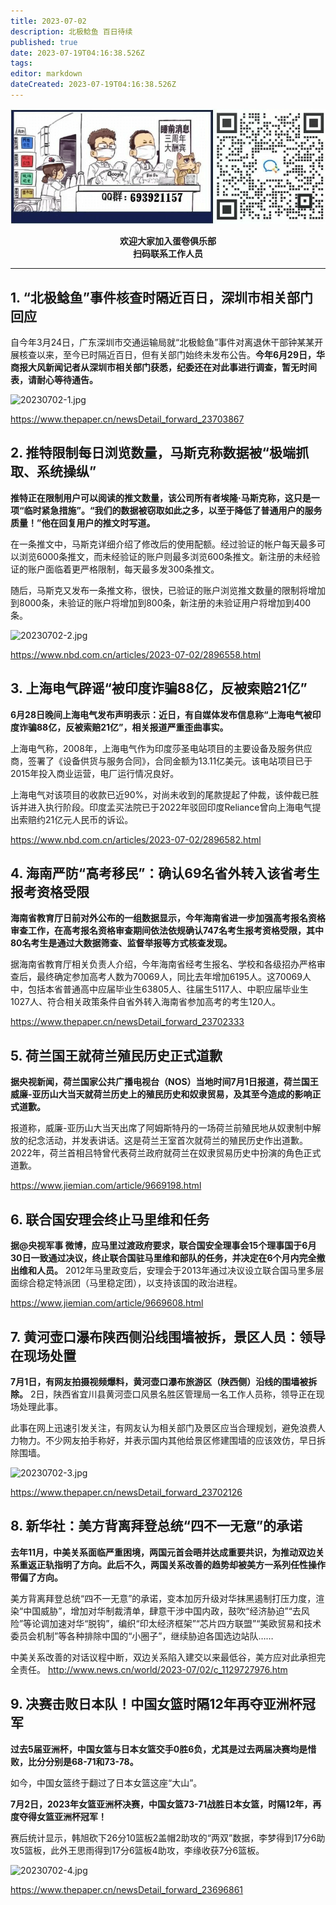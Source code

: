 ```yaml
---
title: 2023-07-02
description: 北极鲶鱼 百日待续
published: true
date: 2023-07-19T04:16:38.526Z
tags: 
editor: markdown
dateCreated: 2023-07-19T04:16:38.526Z
---
```


<center style="font-weight:bold;">
  <img src="/assets/join.png" alt="加入蛋卷俱乐部"><br/>
  <p>欢迎大家加入蛋卷俱乐部<br/>扫码联系工作人员</p>
</center>

---

## 1. “北极鲶鱼”事件核查时隔近百日，深圳市相关部门回应

自今年3月24日，广东深圳市交通运输局就“北极鲶鱼”事件对离退休干部钟某某开展核查以来，至今已时隔近百日，但有关部门始终未发布公告。**今年6月29日，华商报大风新闻记者从深圳市相关部门获悉，纪委还在对此事进行调查，暂无时间表，请耐心等待通告。**

![20230702-1.jpg](https://img.bedtime.news/2023/07/19/64b762c6552c2.jpg)

https://www.thepaper.cn/newsDetail_forward_23703867

## 2. 推特限制每日浏览数量，马斯克称数据被“极端抓取、系统操纵”

**推特正在限制用户可以阅读的推文数量，该公司所有者埃隆·马斯克称，这只是一项“临时紧急措施”。“我们的数据被窃取如此之多，以至于降低了普通用户的服务质量！”他在回复用户的推文时写道。**

在一条推文中，马斯克详细介绍了修改后的使用配额。经过验证的帐户每天最多可以浏览6000条推文，而未经验证的账户则最多浏览600条推文。新注册的未经验证的账户面临着更严格限制，每天最多发300条推文。

随后，马斯克又发布一条推文称，很快，已验证的账户浏览推文数量的限制将增加到8000条，未验证的账户将增加到800条，新注册的未验证用户将增加到400条。

![20230702-2.jpg](https://img.bedtime.news/2023/07/19/64b762c65325e.jpg)

https://www.nbd.com.cn/articles/2023-07-02/2896558.html

## 3. 上海电气辟谣“被印度诈骗88亿，反被索赔21亿”

**6月28日晚间上海电气发布声明表示：近日，有自媒体发布信息称“上海电气被印度诈骗88亿，反被索赔21亿”，相关报道严重歪曲事实。**

上海电气称，2008年，上海电气作为印度莎圣电站项目的主要设备及服务供应商，签署了《设备供货与服务合同》，合同金额为13.11亿美元。该电站项目已于2015年投入商业运营，电厂运行情况良好。

上海电气对该项目的收款已近90%，对尚未收到的尾款提起了仲裁，该仲裁已胜诉并进入执行阶段。印度孟买法院已于2022年驳回印度Reliance曾向上海电气提出索赔约21亿元人民币的诉讼。

https://www.nbd.com.cn/articles/2023-07-02/2896582.html

## 4. 海南严防“高考移民”：确认69名省外转入该省考生报考资格受限

**海南省教育厅日前对外公布的一组数据显示，今年海南省进一步加强高考报名资格审查工作，在高考报名资格审查期间依法依规确认747名考生报考资格受限，其中80名考生是通过大数据筛查、监督举报等方式核查发现。**

据海南省教育厅相关负责人介绍，今年海南省经考生报名、学校和各级招办严格审查后，最终确定参加高考人数为70069人，同比去年增加6195人。这70069人中，包括本省普通高中应届毕业生63805人、往届生5117人、中职应届毕业生1027人、符合相关政策条件自省外转入海南省参加高考的考生120人。

https://www.thepaper.cn/newsDetail_forward_23702333

## 5. 荷兰国王就荷兰殖民历史正式道歉

**据央视新闻，荷兰国家公共广播电视台（NOS）当地时间7月1日报道，荷兰国王威廉-亚历山大当天就荷兰历史上的殖民历史和奴隶贸易，及其至今造成的影响正式道歉。**

报道称，威廉-亚历山大当天出席了阿姆斯特丹的一场荷兰前殖民地从奴隶制中解放的纪念活动，并发表讲话。这是荷兰王室首次就荷兰的殖民历史作出道歉。2022年，荷兰首相吕特曾代表荷兰政府就荷兰在奴隶贸易历史中扮演的角色正式道歉。

https://www.jiemian.com/article/9669198.html

## 6. 联合国安理会终止马里维和任务

**据@央视军事 微博，应马里过渡政府要求，联合国安全理事会15个理事国于6月30日一致通过决议，终止联合国驻马里维和部队的任务，并决定在6个月内完全撤出维和人员。** 2012年马里政变后，安理会于2013年通过决议设立联合国马里多层面综合稳定特派团（马里稳定团），以支持该国的政治进程。

https://www.jiemian.com/article/9669608.html

## 7. 黄河壶口瀑布陕西侧沿线围墙被拆，景区人员：领导在现场处置

**7月1日，有网友拍摄视频爆料，黄河壶口瀑布旅游区（陕西侧）沿线的围墙被拆除。** 2日，陕西省宜川县黄河壶口风景名胜区管理局一名工作人员称，领导正在现场处理此事。

此事在网上迅速引发关注，有网友认为相关部门及景区应当合理规划，避免浪费人力物力。不少网友拍手称好，并表示国内其他给景区修建围墙的应该效仿，早日拆除围墙。

![20230702-3.jpg](https://img.bedtime.news/2023/07/19/64b762c656073.jpg)

https://www.thepaper.cn/newsDetail_forward_23702126

## 8. 新华社：美方背离拜登总统“四不一无意”的承诺

**去年11月，中美关系面临严重困境，两国元首会晤并达成重要共识，为推动双边关系重返正轨指明了方向。此后不久，两国关系改善的趋势却被美方一系列任性操作带偏了方向。**

美方背离拜登总统“四不一无意”的承诺，变本加厉升级对华抹黑遏制打压力度，渲染“中国威胁”，增加对华制裁清单，肆意干涉中国内政，鼓吹“经济胁迫”“去风险”等论调加速对华“脱钩”，编织“印太经济框架”“芯片四方联盟”“美欧贸易和技术委员会机制”等各种排除中国的“小圈子”，继续胁迫各国选边站队……

中美关系改善的对话议程中断，双边关系陷入建交以来最低谷，美方应对此承担完全责任。
http://www.news.cn/world/2023-07/02/c_1129727976.htm

## 9. 决赛击败日本队！中国女篮时隔12年再夺亚洲杯冠军

**过去5届亚洲杯，中国女篮与日本女篮交手0胜6负，尤其是过去两届决赛均是惜败，比分分别是68-71和73-78。**

如今，中国女篮终于翻过了日本女篮这座“大山”。

**7月2日，2023年女篮亚洲杯决赛，中国女篮73-71战胜日本女篮，时隔12年，再度夺得女篮亚洲杯冠军！**

赛后统计显示，韩旭砍下26分10篮板2盖帽2助攻的“两双”数据，李梦得到17分6助攻5篮板，此外王思雨得到17分6篮板4助攻，李缘收获7分6篮板。

![20230702-4.jpg](https://img.bedtime.news/2023/07/19/64b762c669409.jpg)

https://www.thepaper.cn/newsDetail_forward_23696861
